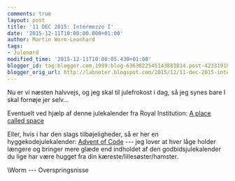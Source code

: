 ```yaml
---
comments: true
layout: post
title: '11 DEC 2015: Intermezzo I'
date: '2015-12-11T10:00:00.000+01:00'
author: Martin Worm-Leonhard
tags:
- Julenørd
modified_time: '2015-12-11T10:00:05.430+01:00'
blogger_id: tag:blogger.com,1999:blog-6363822545143881814.post-4233191876964004348
blogger_orig_url: http://labnoter.blogspot.com/2015/12/11-dec-2015-intermezzo-i.html
---
```


Nu er vi næsten halvvejs, og jeg skal til julefrokost i dag, så jeg
synes bare I skal fornøje jer selv...

Eventuelt ved hjælp af denne julekalender fra Royal Institution: [A
place called
space](http://rigb.org/christmas-lectures/how-to-survive-in-space/a-place-called-space)

Eller, hvis i har den slags tilbøjeligheder, så er her en
hyggekodejulekalender: [Advent of Code](http://adventofcode.com/) --- jeg
lover at hver låge holder længere og bringer mere glæde end indholdet af
den godbidsjulekalender du lige har være hugget fra din
kæreste/lillesøster/hamster.

\\Worm --- Overspringsnisse
